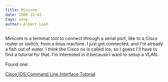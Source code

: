 ```yaml
---
title: Minicom
date: 2006-12-03
tags: none
author: Albert Lash
---
```

Minicom is a terminal tool to connect through a serial port, like to a Cisco router or switch, from a linux machine. I just got connected, and I'm already a fish out of water. I think the Cisco os is called ios, so I guess I'll have to find a tutorial for that. I'm interested in it because I want to setup a VLAN.

Found one:

<a href="http://www.cisco.com/warp/cpropub/45/tutorial.htm">Cisco IOS Command Line Interface Tutorial</a>

